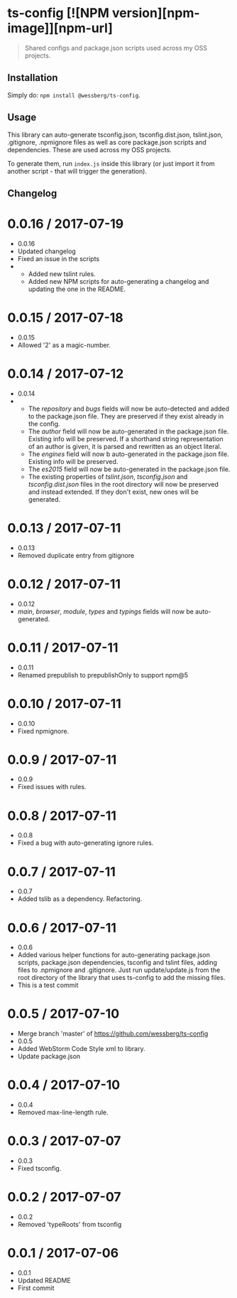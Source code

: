 # ts-config [![NPM version][npm-image]][npm-url]
> Shared configs and package.json scripts used across my OSS projects.

## Installation
Simply do: `npm install @wessberg/ts-config`.

## Usage

This library can auto-generate tsconfig.json, tsconfig.dist.json, tslint.json, .gitignore, .npmignore files as well as core package.json scripts and dependencies.
These are used across my OSS projects.

To generate them, run `index.js` inside this library (or just import it from another script - that will trigger the generation).

## Changelog

0.0.16 / 2017-07-19
===================

  * 0.0.16
  * Updated changelog
  * Fixed an issue in the scripts
  * - Added new tslint rules.
    - Added new NPM scripts for auto-generating a changelog and updating the one in the README.

0.0.15 / 2017-07-18
===================

  * 0.0.15
  * Allowed '2' as a magic-number.

0.0.14 / 2017-07-12
===================

  * 0.0.14
  * - The *repository* and *bugs* fields will now be auto-detected and added to the package.json file. They are preserved if they exist already in the config.
    - The *author* field will now be auto-generated in the package.json file. Existing info will be preserved. If a shorthand string representation of an author is given, it is parsed and rewritten as an object literal.
    - The *engines* field will now b auto-generated in the package.json file. Existing info will be preserved.
    - The *es2015* field will now be auto-generated in the package.json file.
    - The existing properties of *tslint.json*, *tsconfig.json* and *tsconfig.dist.json* files in the root directory will now be preserved and instead extended. If they don't exist, new ones will be generated.

0.0.13 / 2017-07-11
===================

  * 0.0.13
  * Removed duplicate entry from gitignore

0.0.12 / 2017-07-11
===================

  * 0.0.12
  * *main*, *browser*, *module*, *types* and *typings* fields will now be auto-generated.

0.0.11 / 2017-07-11
===================

  * 0.0.11
  * Renamed prepublish to prepublishOnly to support npm@5

0.0.10 / 2017-07-11
===================

  * 0.0.10
  * Fixed npmignore.

0.0.9 / 2017-07-11
==================

  * 0.0.9
  * Fixed issues with rules.

0.0.8 / 2017-07-11
==================

  * 0.0.8
  * Fixed a bug with auto-generating ignore rules.

0.0.7 / 2017-07-11
==================

  * 0.0.7
  * Added tslib as a dependency. Refactoring.

0.0.6 / 2017-07-11
==================

  * 0.0.6
  * Added various helper functions for auto-generating package.json scripts, package.json dependencies, tsconfig and tslint files, adding files to .npmignore and .gitignore. Just run update/update.js from the root directory of the library that uses ts-config to add the missing files.
  * This is a test commit

0.0.5 / 2017-07-10
==================

  * Merge branch 'master' of https://github.com/wessberg/ts-config
  * 0.0.5
  * Added WebStorm Code Style xml to library.
  * Update package.json

0.0.4 / 2017-07-10
==================

  * 0.0.4
  * Removed max-line-length rule.

0.0.3 / 2017-07-07
==================

  * 0.0.3
  * Fixed tsconfig.

0.0.2 / 2017-07-07
==================

  * 0.0.2
  * Removed 'typeRoots' from tsconfig

0.0.1 / 2017-07-06
==================

  * 0.0.1
  * Updated README
  * First commit

